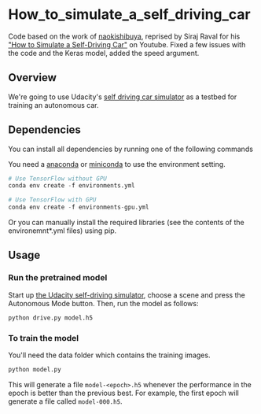 # How_to_simulate_a_self_driving_car

Code based on the work of [naokishibuya](https://github.com/naokishibuya), reprised by Siraj Raval for his ["How to Simulate a Self-Driving Car"](https://youtu.be/EaY5QiZwSP4) on Youtube. Fixed a few issues with the code and the Keras model, added the speed argument.  

## Overview

We're going to use Udacity's [self driving car simulator](https://github.com/udacity/self-driving-car-sim) as a testbed for training an autonomous car. 

## Dependencies

You can install all dependencies by running one of the following commands

You need a [anaconda](https://www.continuum.io/downloads) or [miniconda](https://conda.io/miniconda.html) to use the environment setting.

```python
# Use TensorFlow without GPU
conda env create -f environments.yml 

# Use TensorFlow with GPU
conda env create -f environments-gpu.yml
```

Or you can manually install the required libraries (see the contents of the environemnt*.yml files) using pip.


## Usage


### Run the pretrained model

Start up [the Udacity self-driving simulator](https://github.com/udacity/self-driving-car-sim), choose a scene and press the Autonomous Mode button.  Then, run the model as follows:

```python
python drive.py model.h5
```

### To train the model

You'll need the data folder which contains the training images.

```python
python model.py
```

This will generate a file `model-<epoch>.h5` whenever the performance in the epoch is better than the previous best.  For example, the first epoch will generate a file called `model-000.h5`.
